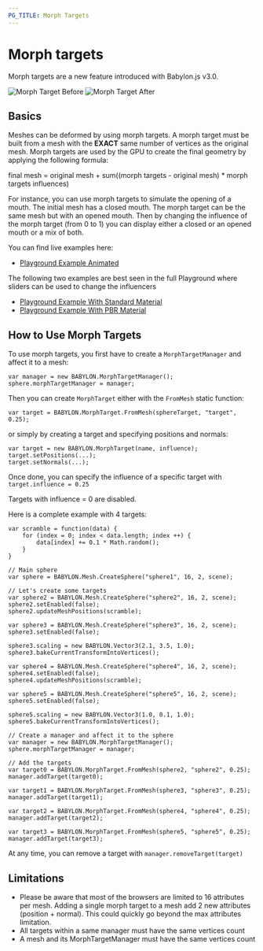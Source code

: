 ```yaml
---
PG_TITLE: Morph Targets
---
```


# Morph targets

Morph targets are a new feature introduced with Babylon.js v3.0.

![Morph Target Before](/img/how_to/morphtargets0.jpg) ![Morph Target After](/img/how_to/morphtargets.jpg)

## Basics
Meshes can be deformed by using morph targets. A morph target must be built from a mesh with the **EXACT** same number of vertices as the original mesh.
Morph targets are used by the GPU to create the final geometry by applying the following formula:

final mesh = original mesh + sum((morph targets - original mesh) * morph targets influences)

For instance, you can use morph targets to simulate the opening of a mouth. The initial mesh has a closed mouth. The morph target can be the same mesh but with an opened mouth. Then by changing the influence of the morph target (from 0 to 1) you can display either a closed or an opened mouth or a mix of both.

You can find live examples here: 
* [Playground Example Animated](https://www.babylonjs-playground.com/#HPV2TZ#8)  

The following two examples are best seen in the full Playground where sliders can be used to change the influencers
* [Playground Example With Standard Material](https://www.babylonjs-playground.com/#HPV2TZ#2)   
* [Playground Example With PBR Material](https://www.babylonjs-playground.com/#HPV2TZ#4) 

## How to Use Morph Targets
To use morph targets, you first have to create a `MorphTargetManager` and affect it to a mesh:

```
var manager = new BABYLON.MorphTargetManager();
sphere.morphTargetManager = manager;
```

Then you can create `MorphTarget` either with the `FromMesh` static function:

```
var target = BABYLON.MorphTarget.FromMesh(sphereTarget, "target", 0.25);
```

or simply by creating a target and specifying positions and normals:

```
var target = new BABYLON.MorphTarget(name, influence);
target.setPositions(...);
target.setNormals(...);
```

Once done, you can specify the influence of a specific target with `target.influence = 0.25`

Targets with influence = 0 are disabled.

Here is a complete example with 4 targets:

```
var scramble = function(data) {
    for (index = 0; index < data.length; index ++) {
        data[index] += 0.1 * Math.random();
    }
}

// Main sphere
var sphere = BABYLON.Mesh.CreateSphere("sphere1", 16, 2, scene);

// Let's create some targets
var sphere2 = BABYLON.Mesh.CreateSphere("sphere2", 16, 2, scene);
sphere2.setEnabled(false);
sphere2.updateMeshPositions(scramble);

var sphere3 = BABYLON.Mesh.CreateSphere("sphere3", 16, 2, scene);
sphere3.setEnabled(false);

sphere3.scaling = new BABYLON.Vector3(2.1, 3.5, 1.0);
sphere3.bakeCurrentTransformIntoVertices();

var sphere4 = BABYLON.Mesh.CreateSphere("sphere4", 16, 2, scene);
sphere4.setEnabled(false);
sphere4.updateMeshPositions(scramble);

var sphere5 = BABYLON.Mesh.CreateSphere("sphere5", 16, 2, scene);
sphere5.setEnabled(false);

sphere5.scaling = new BABYLON.Vector3(1.0, 0.1, 1.0);
sphere5.bakeCurrentTransformIntoVertices();    

// Create a manager and affect it to the sphere
var manager = new BABYLON.MorphTargetManager();
sphere.morphTargetManager = manager;

// Add the targets
var target0 = BABYLON.MorphTarget.FromMesh(sphere2, "sphere2", 0.25);
manager.addTarget(target0);

var target1 = BABYLON.MorphTarget.FromMesh(sphere3, "sphere3", 0.25);
manager.addTarget(target1);

var target2 = BABYLON.MorphTarget.FromMesh(sphere4, "sphere4", 0.25);
manager.addTarget(target2);   

var target3 = BABYLON.MorphTarget.FromMesh(sphere5, "sphere5", 0.25);
manager.addTarget(target3);      
```

At any time, you can remove a target with `manager.removeTarget(target)`

## Limitations

* Please be aware that most of the browsers are limited to 16 attributes per mesh. Adding a single morph target to a mesh add 2 new attributes (position + normal). This could quickly go beyond the max attributes limitation.
* All targets within a same manager must have the same vertices count
* A mesh and its MorphTargetManager must have the same vertices count


